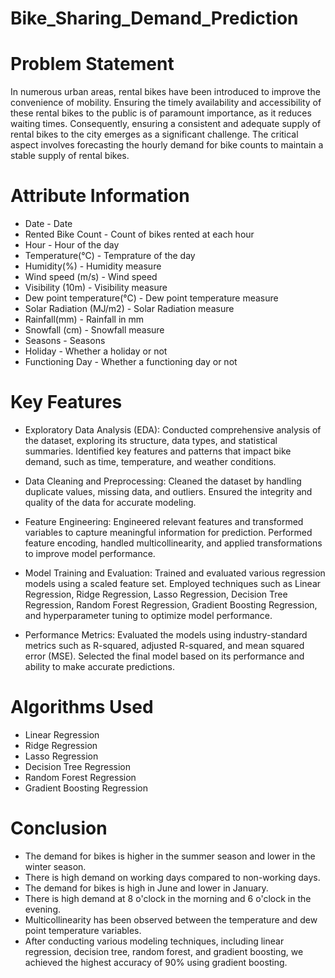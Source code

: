 # Bike_Sharing_Demand_Prediction

# Problem Statement

In numerous urban areas, rental bikes have been introduced to improve the convenience of mobility. Ensuring the timely availability and accessibility of these rental bikes to the public is of paramount importance, as it reduces waiting times. Consequently, ensuring a consistent and adequate supply of rental bikes to the city emerges as a significant challenge. The critical aspect involves forecasting the hourly demand for bike counts to maintain a stable supply of rental bikes.

# Attribute Information

- Date - Date
- Rented Bike Count - Count of bikes rented at each hour
- Hour - Hour of the day
- Temperature(°C) - Temprature of the day
- Humidity(%) - Humidity measure
- Wind speed (m/s) - Wind speed
- Visibility (10m) - Visibility measure
- Dew point temperature(°C) - Dew point temperature measure
- Solar Radiation (MJ/m2) - Solar Radiation measure
- Rainfall(mm) - Rainfall in mm
- Snowfall (cm) - Snowfall measure
- Seasons - Seasons
- Holiday - Whether a holiday or not
- Functioning Day - Whether a functioning day or not

# Key Features 

- Exploratory Data Analysis (EDA): Conducted comprehensive analysis of the dataset, exploring its structure, data types, and statistical summaries. Identified key features and patterns that impact bike demand, such as time, temperature, and weather conditions.

- Data Cleaning and Preprocessing: Cleaned the dataset by handling duplicate values, missing data, and outliers. Ensured the integrity and quality of the data for accurate modeling.

- Feature Engineering: Engineered relevant features and transformed variables to capture meaningful information for prediction. Performed feature encoding, handled multicollinearity, and applied transformations to improve model performance.

- Model Training and Evaluation: Trained and evaluated various regression models using a scaled feature set. Employed techniques such as Linear Regression, Ridge Regression, Lasso Regression, Decision Tree Regression, Random Forest Regression, Gradient Boosting Regression, and hyperparameter tuning to optimize model performance.

- Performance Metrics: Evaluated the models using industry-standard metrics such as R-squared, adjusted R-squared, and mean squared error (MSE). Selected the final model based on its performance and ability to make accurate predictions.

# Algorithms Used

- Linear Regression
- Ridge Regression
- Lasso Regression
- Decision Tree Regression
- Random Forest Regression
- Gradient Boosting Regression


# Conclusion

- The demand for bikes is higher in the summer season and lower in the winter season.
- There is high demand on working days compared to non-working days.
- The demand for bikes is high in June and lower in January.
- There is high demand at 8 o'clock in the morning and 6 o'clock in the evening.
- Multicollinearity has been observed between the temperature and dew point temperature variables.
- After conducting various modeling techniques, including linear regression, decision tree, random forest, and gradient boosting, we achieved the highest accuracy of 90% using gradient boosting.
